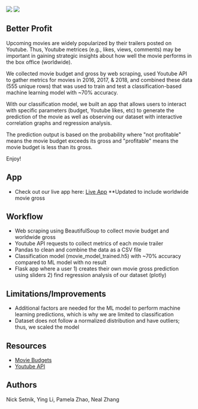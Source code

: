 <img src="https://github.com/nsetnik0703/bettr-profit/blob/master/static/images/REMEBanner.png?raw=true"> 

<img src="https://github.com/nsetnik0703/bettr-profit/blob/master/static/images/REMEBanner2.png?raw=true"> 

## Better Profit 
Upcoming movies are widely popularized by their trailers posted on Youtube. Thus, Youtube metrices (e.g., likes, views, comments) may be important in gaining strategic insights about how well the movie performs in the box office (worldwide). 

We collected movie budget and gross by web scraping, used Youtube API to gather metrics for movies in 2016, 2017, & 2018, and combined these data (555 unique rows) that was used to train and test a classification-based machine learning model with ~70% accuracy. 

With our classification model, we built an app that allows users to interact with specific parameters (budget, Youtube likes, etc) to generate the prediction of the movie as well as observing our dataset with interactive correlation graphs and regression analysis. 

The prediction output is based on the probability where "not profitable" means the movie budget exceeds its gross and "profitable" means the movie budget is less than its gross. 

Enjoy! 

## App 
- Check out our live app here: [Live App](http://bettr-profit-fixed.herokuapp.com/) **Updated to include worldwide movie gross 

## Workflow
- Web scraping using BeautifulSoup to collect movie budget and worldwide gross 
- Youtube API requests to collect metrics of each movie trailer 
- Pandas to clean and combine the data as a CSV file
- Classification model (movie_model_trained.h5) with ~70% accuracy compared to ML model with no result
- Flask app where a user 1) creates their own movie gross prediction using sliders 2) find regression analysis of our dataset (plotly)

## Limitations/Improvements
- Additional factors are needed for the ML model to perform machine learning predictions, which is why we are limited to classification
- Dataset does not follow a normalized distribution and have outliers; thus, we scaled the model

## Resources 
- [Movie Budgets](https://www.the-numbers.com/movie/budgets)
- [Youtube API](https://developers.google.com/youtube/]) 

## Authors 
Nick Setnik, Ying Li, Pamela Zhao, Neal Zhang

